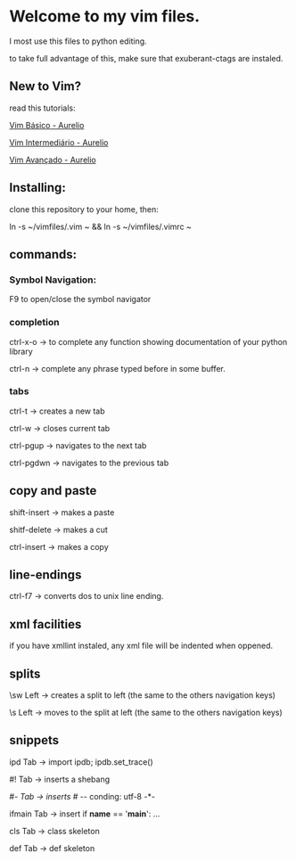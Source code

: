 Welcome to my vim files.
=======================

I most use this files to python editing.

to take full advantage of this, make sure that exuberant-ctags are instaled.


New to Vim?
-----------

read this tutorials: 

[Vim Básico - Aurelio](http://aurelio.net/vim/vim-basico.txt)

[Vim Intermediário - Aurelio](http://aurelio.net/vim/vim-medio.txt)

[Vim Avançado - Aurelio](http://aurelio.net/vim/vim-avancado.txt)



Installing:
-----------

clone this repository to your home, then:

ln -s ~/vimfiles/.vim  ~ && ln -s ~/vimfiles/.vimrc ~ 

commands:
---------
### Symbol Navigation:

F9 to open/close the symbol navigator

### completion

ctrl-x-o -> to complete any function showing documentation of your python library

ctrl-n -> complete any phrase typed before in some buffer.

### tabs
ctrl-t -> creates a new tab

ctrl-w -> closes current tab

ctrl-pgup -> navigates to the next tab

ctrl-pgdwn -> navigates to the previous tab

## copy and paste

shift-insert -> makes a paste

shitf-delete -> makes a cut

ctrl-insert -> makes a copy

## line-endings

ctrl-f7 -> converts dos to unix line ending.


## xml facilities

if you have xmllint instaled, any xml file will be indented when oppened.


## splits

\sw  Left -> creates a split to left (the same to the others navigation keys)

\s  Left -> moves to the split at left (the same to the others navigation keys)

## snippets

ipd Tab -> import ipdb; ipdb.set_trace()

\#! Tab -> inserts a shebang

\#*- Tab -> inserts # -*- conding: utf-8 -*-

ifmain Tab -> insert if __name__ == '__main__': ...

cls Tab -> class skeleton

def Tab -> def skeleton
